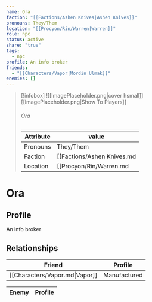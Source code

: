 ```yaml
---
name: Ora
faction: "[[Factions/Ashen Knives|Ashen Knives]]"
pronouns: They/Them
location: "[[Procyon/Rin/Warren|Warren]]"
role: npc
status: active
share: "true"
tags:
  - npc
profile: An info broker
friends:
  - "[[Characters/Vapor|Mordin Ulmak]]"
enemies: []
---
```



> [!infobox]
> ![[ImagePlaceholder.png|cover hsmall]]
> [[ImagePlaceholder.png|Show To Players]]
> ###### Ora
> Attribute |  value |
> ---|---|
> Pronouns | They/Them
> Faction | [[Factions/Ashen Knives.md|Ashen Knives]]
> Location | [[Procyon/Rin/Warren.md|Warren]] |


# Ora
## Profile
An info broker


## Relationships

| Friend                         | Profile      |
| ------------------------------ | ------------ |
| [[Characters/Vapor.md\|Vapor]] | Manufactured |


| Enemy | Profile |
| ----- | ------- |



